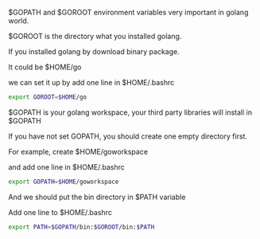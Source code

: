 $GOPATH  and $GOROOT environment variables very important in golang world.

$GOROOT is the directory what you installed golang.

If you installed golang by download binary package.

It could be $HOME/go

we can set it up by add one line in $HOME/.bashrc

```bash
export GOROOT=$HOME/go
```

$GOPATH is your golang workspace, your third party libraries will install in $GOPATH

If you have not set GOPATH, you should create one empty directory first.

For example, create $HOME/goworkspace

and add one line in $HOME/.bashrc

```bash
export GOPATH=$HOME/goworkspace
```
And we should put the bin directory in $PATH variable

Add one line to $HOME/.bashrc

```bash
export PATH=$GOPATH/bin:$GOROOT/bin:$PATH
```
